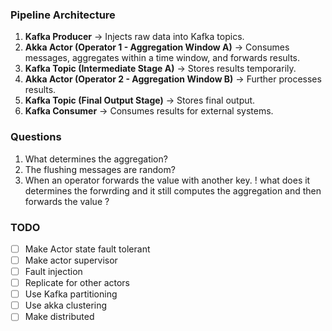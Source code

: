### **Pipeline Architecture**

1. **Kafka Producer** → Injects raw data into Kafka topics.
2. **Akka Actor (Operator 1 - Aggregation Window A)** → Consumes messages, aggregates within a time window, and forwards results.
3. **Kafka Topic (Intermediate Stage A)** → Stores results temporarily.
4. **Akka Actor (Operator 2 - Aggregation Window B)** → Further processes results.
5. **Kafka Topic (Final Output Stage)** → Stores final output.
6. **Kafka Consumer** → Consumes results for external systems.

### Questions

1. What determines the aggregation?
2. The flushing messages are random?
3. When an operator forwards the value with another key. ! what does it determines the forwrding and it still computes the aggregation and then forwards the value ?

### TODO

* [ ] Make Actor state fault tolerant
* [ ] Make actor supervisor
* [ ] Fault injection
* [ ] Replicate for other actors
* [ ] Use Kafka partitioning
* [ ] Use akka clustering
* [ ] Make distributed
